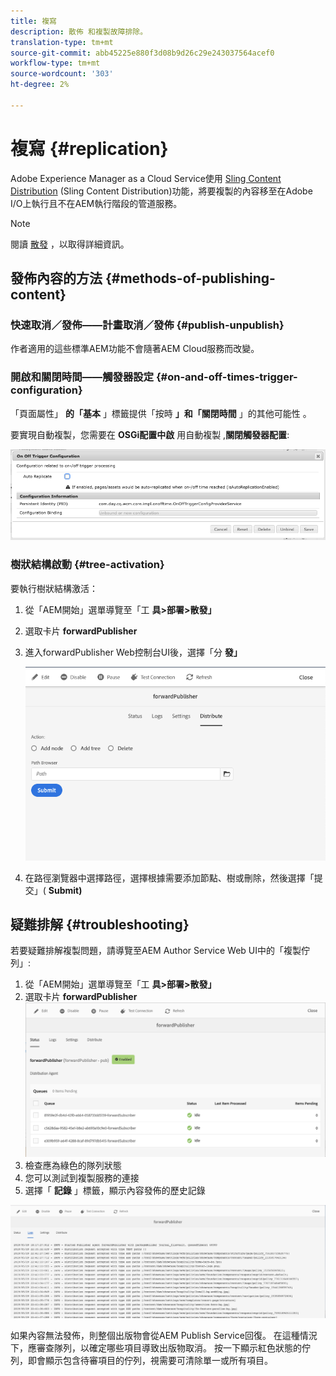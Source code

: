 ```yaml
---
title: 複寫
description: 散佈 和複製故障排除。
translation-type: tm+mt
source-git-commit: abb45225e880f3d08b9d26c29e243037564acef0
workflow-type: tm+mt
source-wordcount: '303'
ht-degree: 2%

---
```



# 複寫 {#replication}

Adobe Experience Manager as a Cloud Service使用 [Sling Content Distribution](https://sling.apache.org/documentation/bundles/content-distribution.html) (Sling Content Distribution)功能，將要複製的內容移至在Adobe I/O上執行且不在AEM執行階段的管道服務。

>[!NOTE]
>
>閱讀 [散發](/help/core-concepts/architecture.md#content-distribution) ，以取得詳細資訊。

## 發佈內容的方法 {#methods-of-publishing-content}

### 快速取消／發佈——計畫取消／發佈 {#publish-unpublish}

作者適用的這些標準AEM功能不會隨著AEM Cloud服務而改變。

### 開啟和關閉時間——觸發器設定 {#on-and-off-times-trigger-configuration}

「頁面屬性」 **的「基本** 」標籤提供「按時 **」和「關閉時間** 」的其他可能性 [](/help/sites-cloud/authoring/fundamentals/page-properties.md#basic)。

要實現自動複製，您需要在 **OSGi配置中啟** 用自動複製 [,](/help/implementing/deploying/configuring-osgi.md)**關閉觸發器配置**:

![OSGi On Off觸發器配置](/help/operations/assets/replication-on-off-trigger.png)

### 樹狀結構啟動 {#tree-activation}

要執行樹狀結構激活：

1. 從「AEM開始」選單導覽至「工 **具>部署>散發」**
2. 選取卡片 **forwardPublisher**
3. 進入forwardPublisher Web控制台UI後，選擇「分 **發」**

   ![散](assets/distribute.png "發")
4. 在路徑瀏覽器中選擇路徑，選擇根據需要添加節點、樹或刪除，然後選擇「提交」( **Submit)**

## 疑難排解 {#troubleshooting}

若要疑難排解複製問題，請導覽至AEM Author Service Web UI中的「複製佇列」:

1. 從「AEM開始」選單導覽至「工 **具>部署>散發」**
2. 選取卡片 **forwardPublisher**
   ![狀](assets/status.png "態")
3. 檢查應為綠色的隊列狀態
4. 您可以測試到複製服務的連接
5. 選擇「 **記錄** 」標籤，顯示內容發佈的歷史記錄

![日](assets/logs.png "志")

如果內容無法發佈，則整個出版物會從AEM Publish Service回復。
在這種情況下，應審查隊列，以確定哪些項目導致出版物取消。 按一下顯示紅色狀態的佇列，即會顯示包含待審項目的佇列，視需要可清除單一或所有項目。
